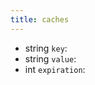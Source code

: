 ```yaml
---
title: caches  
---
```


- <span class="type">string</span>  <span class="v-identifier">`key`</span>:
- <span class="type">string</span>  <span class="v-identifier">`value`</span>:
- <span class="type">int</span>  <span class="v-identifier">`expiration`</span>:

